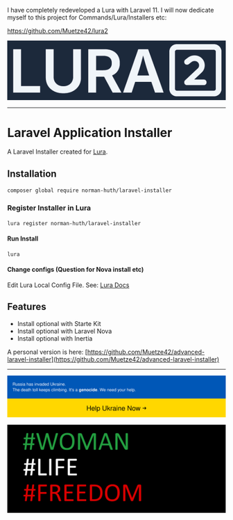 I have completely redeveloped a Lura with Laravel 11. I will now dedicate myself to this project for Commands/Lura/Installers etc:

https://github.com/Muetze42/lura2

[![Lura2](https://raw.githubusercontent.com/Muetze42/lura2/main/art/banner.png)](https://github.com/Muetze42/lura2)

---

# Laravel Application Installer

A Laravel Installer created for [Lura](https://github.com/Muetze42/lura).

## Installation

```shell
composer global require norman-huth/laravel-installer
```

### Register Installer in Lura

```shell
lura register norman-huth/laravel-installer
```

#### Run Install

```shell
lura
```

#### Change configs (Question for Nova install etc)

Edit Lura Local Config File. See: [Lura Docs](https://github.com/Muetze42/lura#edit-installer-config)

## Features

* Install optional with Starte Kit
* Install optional with Laravel Nova
* Install optional with Inertia

A personal version is here: [https://github.com/Muetze42/advanced-laravel-installer](https://github.com/Muetze42/advanced-laravel-installer)

---

[![Stand With Ukraine](https://raw.githubusercontent.com/vshymanskyy/StandWithUkraine/main/banner2-direct.svg)](https://vshymanskyy.github.io/StandWithUkraine/)

[![Woman. Life. Freedom.](https://raw.githubusercontent.com/Muetze42/Muetze42/2033b219c6cce0cb656c34da5246434c27919bcd/files/iran-banner-big.svg)](https://linktr.ee/CurrentPetitionsFreeIran)
